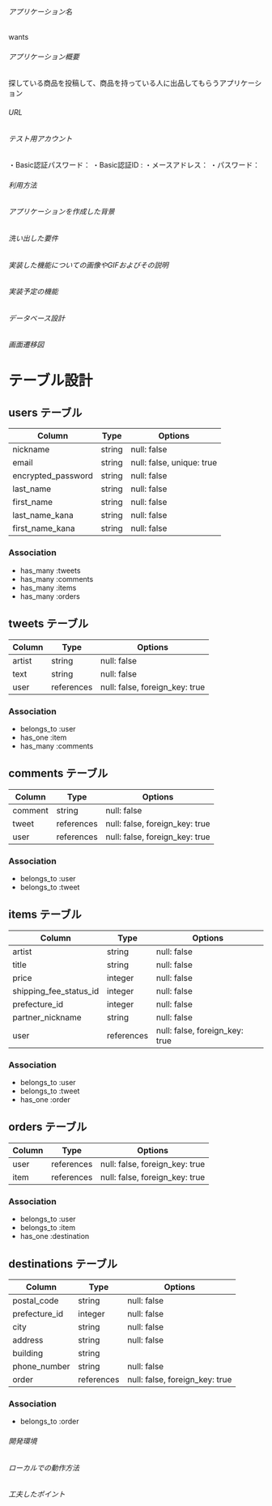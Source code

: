 ###### アプリケーション名

wants

###### アプリケーション概要

探している商品を投稿して、商品を持っている人に出品してもらうアプリケーション

###### URL


###### テスト用アカウント

・Basic認証パスワード：
・Basic認証ID :
・メースアドレス：
・パスワード：

###### 利用方法

###### アプリケーションを作成した背景

###### 洗い出した要件

###### 実装した機能についての画像やGIFおよびその説明

###### 実装予定の機能

###### データベース設計

###### 画面遷移図

# テーブル設計

## users テーブル
| Column               | Type       | Options                   |
| -------------------- | ---------- | --------------------------|
| nickname             | string     | null: false               |
| email                | string     | null: false, unique: true |
| encrypted_password   | string     | null: false               |
| last_name            | string     | null: false               |
| first_name           | string     | null: false               |
| last_name_kana       | string     | null: false               |
| first_name_kana      | string     | null: false               |

### Association

- has_many :tweets
- has_many :comments
- has_many :items
- has_many :orders

## tweets テーブル

| Column                 | Type       | Options                        |
| ---------------------- | ---------- | ------------------------------ |
| artist                 | string     | null: false                    |
| text                   | string     | null: false                    |
| user                   | references | null: false, foreign_key: true |

### Association

- belongs_to :user
- has_one :item
- has_many :comments

## comments テーブル

| Column                 | Type       | Options                        |
| ---------------------- | ---------- | ------------------------------ |
| comment                | string     | null: false                    |
| tweet                  | references | null: false, foreign_key: true |
| user                   | references | null: false, foreign_key: true |

### Association

- belongs_to :user
- belongs_to :tweet

## items テーブル

| Column                 | Type       | Options                        |
| ---------------------- | ---------- | ------------------------------ |
| artist                 | string     | null: false                    |
| title                  | string     | null: false                    |
| price                  | integer    | null: false                    |
| shipping_fee_status_id | integer    | null: false                    |
| prefecture_id          | integer    | null: false                    |
| partner_nickname       | string     | null: false                    |
| user                   | references | null: false, foreign_key: true |

### Association

- belongs_to :user
- belongs_to :tweet
- has_one :order

## orders テーブル

| Column | Type       | Options                        |
| ------ | ---------- | ------------------------------ |
| user   | references | null: false, foreign_key: true |
| item   | references | null: false, foreign_key: true |

### Association

- belongs_to :user
- belongs_to :item
- has_one :destination

## destinations テーブル

| Column        | Type       | Options                        |
| ------------- | ---------- | ------------------------------ |
| postal_code   | string     | null: false                    |
| prefecture_id | integer    | null: false                    |
| city          | string     | null: false                    |
| address       | string     | null: false                    |
| building      | string     |                                |
| phone_number  | string     | null: false                    |
| order         | references | null: false, foreign_key: true |

### Association

- belongs_to :order


###### 開発環境

###### ローカルでの動作方法

###### 工夫したポイント
